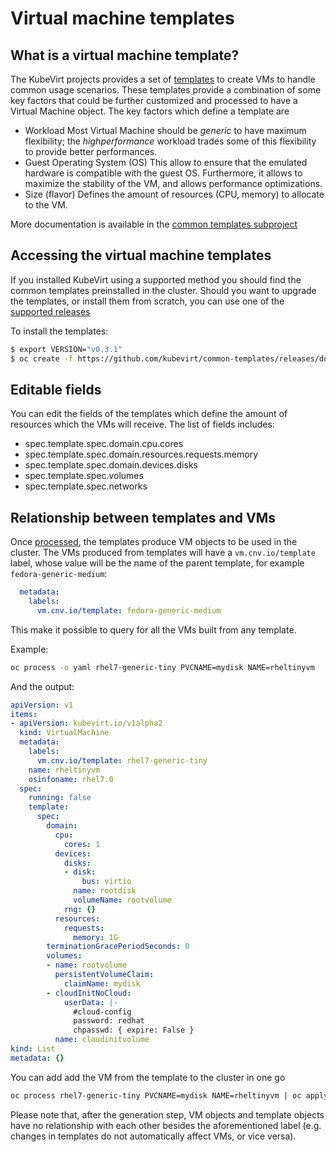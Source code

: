 # Virtual machine templates

## What is a virtual machine template?

The KubeVirt projects provides a set of [templates](https://docs.okd.io/latest/dev_guide/templates.html) to create VMs to handle common usage scenarios.
These templates provide a combination of some key factors that could be further customized and processed to have a Virtual Machine object.
The key factors which define a template are

- Workload
  Most Virtual Machine should be *generic* to have maximum flexibility; the *highperformance* workload trades some of this flexibility to
  provide better performances.
- Guest Operating System (OS)
  This allow to ensure that the emulated hardware is compatible with the guest OS. Furthermore, it allows to maximize the stability
  of the VM, and allows performance optimizations.
- Size (flavor) 
  Defines the amount of resources (CPU, memory) to allocate to the VM.

More documentation is available in the [common templates subproject](https://github.com/kubevirt/common-templates)

## Accessing the virtual machine templates

If you installed KubeVirt using a supported method you should find the common templates preinstalled in the cluster.
Should you want to upgrade the templates, or install them from scratch, you can use one of the [supported releases](https://github.com/kubevirt/common-templates/releases)

To install the templates:
```bash
$ export VERSION="v0.3.1"
$ oc create -f https://github.com/kubevirt/common-templates/releases/download/$VERSION/common-templates-$VERSION.yaml
```

## Editable fields

You can edit the fields of the templates which define the amount of resources which the VMs will receive.
The list of fields includes:

- spec.template.spec.domain.cpu.cores
- spec.template.spec.domain.resources.requests.memory
- spec.template.spec.domain.devices.disks
- spec.template.spec.volumes
- spec.template.spec.networks


## Relationship between templates and VMs

Once [processed](https://docs.openshift.com/enterprise/3.0/dev_guide/templates.html#creating-from-templates-using-the-cli), the templates produce VM objects to be
used in the cluster. The VMs produced from templates will have a `vm.cnv.io/template` label, whose value will be the name of the parent template,
for example `fedora-generic-medium`:
```yaml
  metadata:
    labels:
      vm.cnv.io/template: fedora-generic-medium
```
This make it possible to query for all the VMs built from any template.

Example:
```bash
oc process -o yaml rhel7-generic-tiny PVCNAME=mydisk NAME=rheltinyvm
```

And the output:
```yaml
apiVersion: v1
items:
- apiVersion: kubevirt.io/v1alpha2
  kind: VirtualMachine
  metadata:
    labels:
      vm.cnv.io/template: rhel7-generic-tiny
    name: rheltinyvm
    osinfoname: rhel7.0
  spec:
    running: false
    template:
      spec:
        domain:
          cpu:
            cores: 1
          devices:
            disks:
            - disk:
                bus: virtio
              name: rootdisk
              volumeName: rootvolume
            rng: {}
          resources:
            requests:
              memory: 1G
        terminationGracePeriodSeconds: 0
        volumes:
        - name: rootvolume
          persistentVolumeClaim:
            claimName: mydisk
        - cloudInitNoCloud:
            userData: |-
              #cloud-config
              password: redhat
              chpasswd: { expire: False }
          name: cloudinitvolume
kind: List
metadata: {}
```

You can add add the VM from the template to the cluster in one go
```bash
oc process rhel7-generic-tiny PVCNAME=mydisk NAME=rheltinyvm | oc apply -f -
```

Please note that, after the generation step, VM objects and template objects have no relationship with each other besides the aforementioned label (e.g. changes
in templates do not automatically affect VMs, or vice versa).
